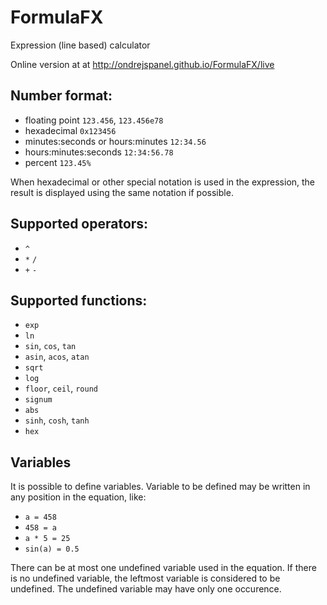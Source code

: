 # FormulaFX
Expression (line based) calculator

Online version at at http://ondrejspanel.github.io/FormulaFX/live

Number format:
----

- floating point `123.456`, `123.456e78`
- hexadecimal `0x123456`
- minutes:seconds or hours:minutes `12:34.56`
- hours:minutes:seconds  `12:34:56.78`
- percent `123.45%`

When hexadecimal or other special notation is used in the expression, the result is displayed using the same notation if possible.

Supported operators:
----

- `^`
- `*` `/`
- `+` `-`

Supported functions:
----

- `exp`
- `ln`
- `sin`, `cos`, `tan`
- `asin`, `acos`, `atan`
- `sqrt`
- `log`
- `floor`, `ceil`, `round`
- `signum`
- `abs`
- `sinh`, `cosh`, `tanh`
- `hex`

Variables
----

It is possible to define variables. Variable to be defined may be written in any position in the equation, like:

- `a = 458`
- `458 = a`
- `a * 5 = 25`
- `sin(a) = 0.5`

There can be at most one undefined variable used in the equation. If there is no undefined variable, the leftmost variable
is considered to be undefined. The undefined variable may have only one occurence.
